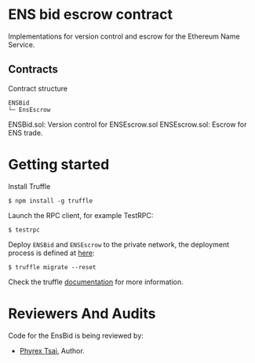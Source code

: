 # ENS bid escrow contract
Implementations for version control and escrow for the Ethereum Name Service.

## Contracts

Contract structure
```
ENSBid
└─ EnsEscrow
```

ENSBid.sol: Version control for ENSEscrow.sol
ENSEscrow.sol: Escrow for ENS trade.

# Getting started

Install Truffle

```
$ npm install -g truffle
```

Launch the RPC client, for example TestRPC:
```
$ testrpc
```

Deploy `ENSBid` and `ENSEscrow` to the private network, the deployment process is defined at [here](./migrations/2_deploy_contracts.js):

```
$ truffle migrate --reset
```

Check the truffle [documentation](http://truffleframework.com/docs/) for more information.

# Reviewers And Audits

Code for the EnsBid is being reviewed by:

- [Phyrex Tsai](https://github.com/PhyrexTsai), Author.
